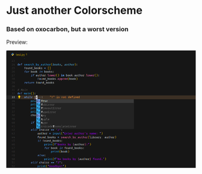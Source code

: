 # Just another Colorscheme

### Based on oxocarbon, but a worst version
Preview:  

![Image1](./img/image.png)